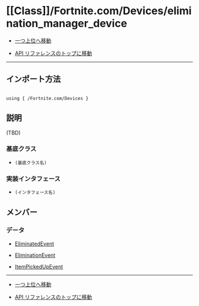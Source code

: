 # [[Class]]/Fortnite.com/Devices/elimination_manager_device

- [一つ上位へ移動](../main.md)

- [API リファレンスのトップに移動](/main.md)

---

## インポート方法

```verse

using { /Fortnite.com/Devices }

```

## 説明

(TBD)

### 基底クラス

- `(基底クラス名)`

### 実装インタフェース

- `(インタフェース名)`

## メンバー

### データ

- [EliminatedEvent](./D_EliminatedEvent/main.md)

- [EliminationEvent](./D_EliminationEvent/main.md)

- [ItemPickedUpEvent](./D_ItemPickedUpEvent/main.md)

---

- [一つ上位へ移動](../main.md)

- [API リファレンスのトップに移動](/main.md)
